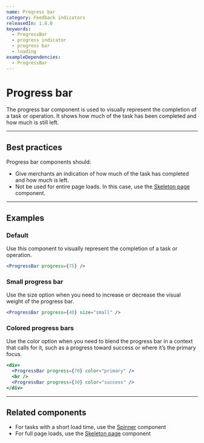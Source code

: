 ```yaml
---
name: Progress bar
category: Feedback indicators
releasedIn: 1.8.0
keywords:
  - ProgressBar
  - progress indicator
  - progress bar
  - loading
exampleDependencies:
  - ProgressBar
---
```


# Progress bar

The progress bar component is used to visually represent the completion of a task or operation. It shows how much of the task has been completed and how much is still left.

---

## Best practices

Progress bar components should:

- Give merchants an indication of how much of the task has completed and how much is left.
- Not be used for entire page loads. In this case, use the [Skeleton page](https://polaris.shopify.com/components/feedback-indicators/skeleton-page) component.

---

## Examples

### Default

Use this component to visually represent the completion of a task or operation.

```jsx
<ProgressBar progress={75} />
```

### Small progress bar

Use the size option when you need to increase or decrease the visual weight of the progress bar.

```jsx
<ProgressBar progress={40} size="small" />
```

### Colored progress bars

Use the color option when you need to blend the progress bar in a context that calls for it, such as a progress toward success or where it’s the primary focus.

```jsx
<div>
  <ProgressBar progress={70} color="primary" />
  <br />
  <ProgressBar progress={30} color="success" />
</div>
```

---

## Related components

- For tasks with a short load time, use the [Spinner](https://polaris.shopify.com/components/feedback-indicators/spinner) component
- For full page loads, use the [Skeleton page](https://polaris.shopify.com/components/feedback-indicators/skeleton-page) component
